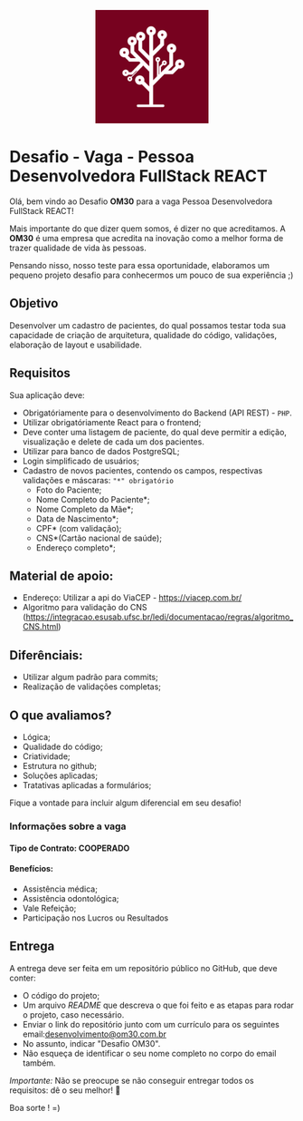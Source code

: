 
<p align="center">
<img src="logo.png" alt="Logo OM30" width="200" />
</p>

# Desafio - Vaga - Pessoa Desenvolvedora FullStack REACT


Olá, bem vindo ao Desafio **OM30** para a vaga Pessoa Desenvolvedora FullStack REACT!

Mais importante do que dizer quem somos, é dizer no que acreditamos. A **OM30** é uma empresa que acredita na inovação como a melhor forma de trazer qualidade de vida às pessoas.

Pensando nisso, nosso teste para essa oportunidade, elaboramos um pequeno projeto desafio para conhecermos um pouco de sua experiência ;)


## Objetivo

Desenvolver um cadastro de pacientes, do qual possamos testar toda sua capacidade de criação de arquitetura, qualidade do código, validações, elaboração de layout e usabilidade.


## Requisitos

Sua aplicação deve:

- Obrigatóriamente para o desenvolvimento do Backend (API REST) - `PHP`.
- Utilizar obrigatóriamente React para o frontend;
- Deve conter uma listagem de paciente, do qual deve permitir a edição, visualização e delete de cada um dos pacientes.
- Utilizar para banco de dados PostgreSQL;
- Login simplificado de usuários;
- Cadastro de novos pacientes, contendo os campos, respectivas validações e máscaras: `"*" obrigatório` 
  - Foto do Paciente;
  - Nome Completo do Paciente*;
  - Nome Completo da Mãe*;
  - Data de Nascimento*;
  - CPF* (com validação);
  - CNS*(Cartão nacional de saúde);
  - Endereço completo*;

## Material de apoio: 

   - Endereço: Utilizar a api do ViaCEP - https://viacep.com.br/
   - Algoritmo para validação do CNS (https://integracao.esusab.ufsc.br/ledi/documentacao/regras/algoritmo_CNS.html)

## Diferênciais:
  - Utilizar algum padrão para commits;
  - Realização de validações completas;

## O que avaliamos?
- Lógica;
- Qualidade do código;
- Criatividade;
- Estrutura no github;
- Soluções aplicadas;
- Tratativas aplicadas a formulários;

Fique a vontade para incluir algum diferencial em seu desafio!

### Informações sobre a vaga

#### Tipo de Contrato: COOPERADO

#### Benefícios:
  - Assistência médica;
  - Assistência odontológica;
  - Vale Refeição;
  - Participação nos Lucros ou Resultados

## Entrega

A entrega deve ser feita em um repositório público no GitHub, que deve conter:

- O código do projeto;
- Um arquivo *README* que descreva o que foi feito e as etapas para rodar o projeto, caso necessário.
- Enviar o link do repositório junto com um currículo para os seguintes email:desenvolvimento@om30.com.br 
- No assunto, indicar "Desafio OM30". 
- Não esqueça de identificar o seu nome completo no corpo do email também.


*Importante:* Não se preocupe se não conseguir entregar todos os requisitos: dê o seu melhor! :muscle:

Boa sorte ! =)
